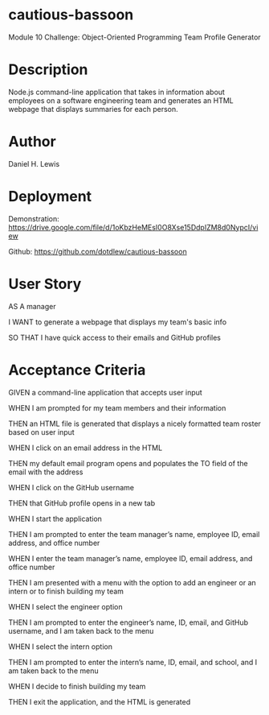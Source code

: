 # cautious-bassoon
Module 10 Challenge: Object-Oriented Programming Team Profile Generator

# Description
Node.js command-line application that takes in information about employees on a software engineering team and generates an HTML webpage that displays summaries for each person.

# Author
Daniel H. Lewis

# Deployment
Demonstration: https://drive.google.com/file/d/1oKbzHeMEsI0O8Xse15DdpIZM8d0NypcI/view

Github: https://github.com/dotdlew/cautious-bassoon

# User Story
AS A manager

I WANT to generate a webpage that displays my team's basic info

SO THAT I have quick access to their emails and GitHub profiles

# Acceptance Criteria
GIVEN a command-line application that accepts user input

WHEN I am prompted for my team members and their information

THEN an HTML file is generated that displays a nicely formatted team roster based on user input

WHEN I click on an email address in the HTML

THEN my default email program opens and populates the TO field of the email with the address

WHEN I click on the GitHub username

THEN that GitHub profile opens in a new tab

WHEN I start the application

THEN I am prompted to enter the team manager’s name, employee ID, email address, and office number

WHEN I enter the team manager’s name, employee ID, email address, and office number

THEN I am presented with a menu with the option to add an engineer or an intern or to finish building my team

WHEN I select the engineer option

THEN I am prompted to enter the engineer’s name, ID, email, and GitHub username, and I am taken back to the menu

WHEN I select the intern option

THEN I am prompted to enter the intern’s name, ID, email, and school, and I am taken back to the menu

WHEN I decide to finish building my team

THEN I exit the application, and the HTML is generated
